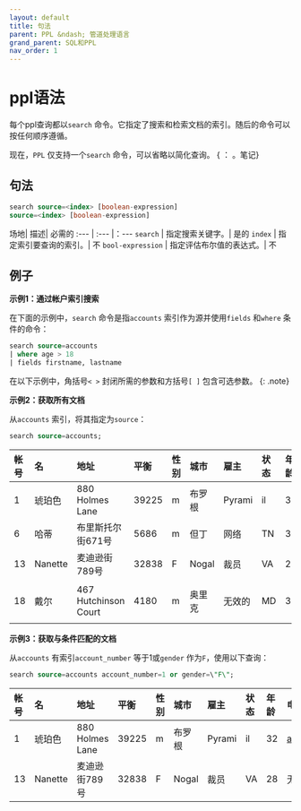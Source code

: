 ```yaml
---
layout: default
title: 句法
parent: PPL &ndash; 管道处理语言
grand_parent: SQL和PPL
nav_order: 1
---
```


# ppl语法

每个ppl查询都以`search` 命令。它指定了搜索和检索文档的索引。随后的命令可以按任何顺序遵循。

现在，`PPL` 仅支持一个`search` 命令，可以省略以简化查询。
{ ： 。笔记}

## 句法

```sql
search source=<index> [boolean-expression]
source=<index> [boolean-expression]
```

场地| 描述| 必需的
:--- | :--- |：---
`search` | 指定搜索关键字。| 是的
`index` | 指定索引要查询的索引。| 不
`bool-expression` | 指定评估布尔值的表达式。| 不

## 例子

**示例1：通过帐户索引搜索**

在下面的示例中，`search` 命令是指`accounts` 索引作为源并使用`fields` 和`where` 条件的命令：

```sql
search source=accounts
| where age > 18
| fields firstname, lastname
```

在以下示例中，角括号`< >` 封闭所需的参数和方括号`[ ]` 包含可选参数。
{: .note}


**示例2：获取所有文档**

从`accounts` 索引，将其指定为`source`：

```sql
search source=accounts;
```

| 帐号| 名| 地址| 平衡| 性别| 城市| 雇主| 状态| 年龄| 电子邮件| 姓|
:--- | :--- | :--- | :--- | :--- | :--- | :--- | :--- | :--- | :--- | :---
| 1| 琥珀色| 880 Holmes Lane| 39225| m| 布罗根| Pyrami| il| 32| amberduke@pyrami.com| 公爵
| 6| 哈蒂| 布里斯托尔街671号| 5686| m| 但丁| 网络| TN| 36| hattiebond@netagy.com| 纽带
| 13| Nanette| 麦迪逊街789号| 32838| F| Nogal| 裁员| VA| 28| 无效的| 贝茨
| 18| 戴尔| 467 Hutchinson Court| 4180| m| 奥里克| 无效的| MD| 33| daleadams@boink.com| 亚当斯

**示例3：获取与条件匹配的文档**

从`accounts` 有索引`account_number` 等于1或`gender` 作为`F`，使用以下查询：

```sql
search source=accounts account_number=1 or gender=\"F\";
```

| 帐号| 名| 地址| 平衡| 性别| 城市| 雇主| 状态| 年龄| 电子邮件| 姓|
:--- | :--- | :--- | :--- | :--- | :--- | :--- | :--- | :--- | :--- | :---
| 1| 琥珀色| 880 Holmes Lane| 39225| m| 布罗根| Pyrami| il| 32| amberduke@pyrami.com| 公爵|
| 13| Nanette| 麦迪逊街789号| 32838| F| Nogal| 裁员| VA| 28| 无效的| 贝茨|

